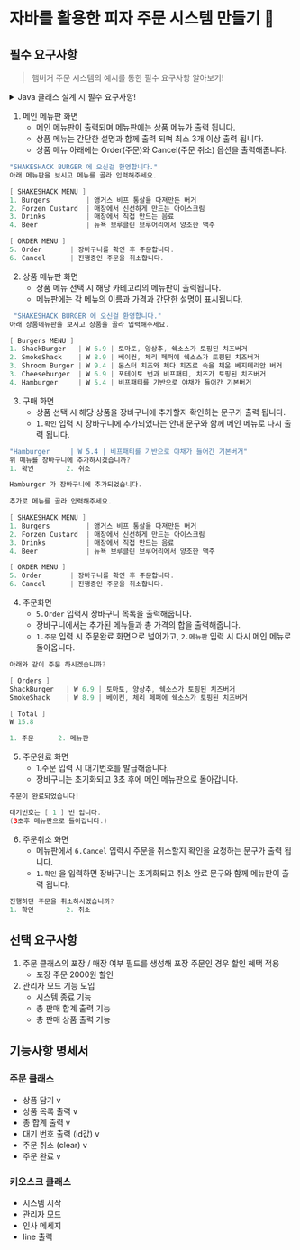 # 자바를 활용한 피자 주문 시스템 만들기 🍕

## 필수 요구사항
> 햄버거 주문 시스템의 예시를 통한 필수 요구사항 알아보기!
<details>
<summary> Java 클래스 설계 시 필수 요구사항! </summary>
<br>
    
    - 메뉴 클래스는 이름, 설명 필드를 가지는 클래스로 만들어주세요.
    - 상품 클래스는 이름, 가격, 설명 필드를 가지는 클래스로 만들어주세요.
    - 상품 클래스의 이름, 설명 필드는 메뉴 클래스를 상속받아 사용하는 구조로 개발해주세요. 
    - 주문 클래스도 만들어서 상품 객체를 담을 수 있도록 해주세요.

</details>

1. 메인 메뉴판 화면
   - 메인 메뉴판이 출력되며 메뉴판에는 상품 메뉴가 출력 됩니다.
   - 상품 메뉴는 간단한 설명과 함께 출력 되며 최소 3개 이상 출력 됩니다.
   - 상품 메뉴 아래에는 Order(주문)와 Cancel(주문 취소) 옵션을 출력해줍니다.

```java
"SHAKESHACK BURGER 에 오신걸 환영합니다."
아래 메뉴판을 보시고 메뉴를 골라 입력해주세요.

[ SHAKESHACK MENU ]
1. Burgers         | 앵거스 비프 통살을 다져만든 버거
2. Forzen Custard  | 매장에서 신선하게 만드는 아이스크림
3. Drinks          | 매장에서 직접 만드는 음료
4. Beer            | 뉴욕 브루클린 브루어리에서 양조한 맥주

[ ORDER MENU ]
5. Order       | 장바구니를 확인 후 주문합니다.
6. Cancel      | 진행중인 주문을 취소합니다.
```

2. 상품 메뉴판 화면   
    - 상품 메뉴 선택 시 해당 카테고리의 메뉴판이 출력됩니다.
    - 메뉴판에는 각 메뉴의 이름과 가격과 간단한 설명이 표시됩니다.
```java
 "SHAKESHACK BURGER 에 오신걸 환영합니다."
아래 상품메뉴판을 보시고 상품을 골라 입력해주세요.

[ Burgers MENU ]
1. ShackBurger   | W 6.9 | 토마토, 양상추, 쉑소스가 토핑된 치즈버거
2. SmokeShack    | W 8.9 | 베이컨, 체리 페퍼에 쉑소스가 토핑된 치즈버거
3. Shroom Burger | W 9.4 | 몬스터 치즈와 체다 치즈로 속을 채운 베지테리안 버거
3. Cheeseburger  | W 6.9 | 포테이토 번과 비프패티, 치즈가 토핑된 치즈버거
4. Hamburger     | W 5.4 | 비프패티를 기반으로 야채가 들어간 기본버거
```
3. 구매 화면
    -  상품 선택 시 해당 상품을 장바구니에 추가할지 확인하는 문구가 출력 됩니다.
    - `1.확인` 입력 시 장바구니에 추가되었다는 안내 문구와 함께 메인 메뉴로 다시 출력 됩니다.
```java
"Hamburger     | W 5.4 | 비프패티를 기반으로 야채가 들어간 기본버거"
위 메뉴를 장바구니에 추가하시겠습니까?
1. 확인        2. 취소

Hamburger 가 장바구니에 추가되었습니다.
        
추가로 메뉴를 골라 입력해주세요.

[ SHAKESHACK MENU ]
1. Burgers         | 앵거스 비프 통살을 다져만든 버거
2. Forzen Custard  | 매장에서 신선하게 만드는 아이스크림
3. Drinks          | 매장에서 직접 만드는 음료
4. Beer            | 뉴욕 브루클린 브루어리에서 양조한 맥주

[ ORDER MENU ]
5. Order       | 장바구니를 확인 후 주문합니다.
6. Cancel      | 진행중인 주문을 취소합니다.
```
4. 주문화면
   - `5.Order` 입력시 장바구니 목록을 출력해줍니다.
   - 장바구니에서는 추가된 메뉴들과 총 가격의 합을 출력해줍니다.
   - `1.주문` 입력 시 주문완료 화면으로 넘어가고, `2.메뉴판` 입력 시 다시 메인 메뉴로 돌아옵니다.
```java
아래와 같이 주문 하시겠습니까?

[ Orders ]
ShackBurger   | W 6.9 | 토마토, 양상추, 쉑소스가 토핑된 치즈버거
SmokeShack    | W 8.9 | 베이컨, 체리 페퍼에 쉑소스가 토핑된 치즈버거

[ Total ]
W 15.8

1. 주문      2. 메뉴판
```
5. 주문완료 화면
    - 1.주문 입력 시 대기번호를 발급해줍니다.
    - 장바구니는 초기화되고 3초 후에 메인 메뉴판으로 돌아갑니다.
```java
주문이 완료되었습니다!

대기번호는 [ 1 ] 번 입니다.
(3초후 메뉴판으로 돌아갑니다.)
```
6. 주문취소 화면
   - 메뉴판에서 `6.Cancel` 입력시 주문을 취소할지 확인을 요청하는 문구가 출력 됩니다.
   - `1.확인` 을 입력하면 장바구니는 초기화되고 취소 완료 문구와 함께 메뉴판이 출력 됩니다.
```java
진행하던 주문을 취소하시겠습니까?
1. 확인        2. 취소
```
## 선택 요구사항
1. 주문 클래스의 포장 / 매장 여부 필드를 생성해 포장 주문인 경우 할인 혜택 적용
   - 포장 주문 2000원 할인
2. 관리자 모드 기능 도입
   - 시스템 종료 기능
   - 총 판매 합계 출력 기능
   - 총 판매 상품 출력 기능

## 기능사항 명세서
### 주문 클래스
   - 상품 담기 v
   - 상품 목록 출력 v
   - 총 합계 출력 v
   - 대기 번호 출력 (id값) v
   - 주문 취소 (clear) v
   - 주문 완료 v

### 키오스크 클래스
   - 시스템 시작 
   - 관리자 모드
   - 인사 메세지
   - line 출력
